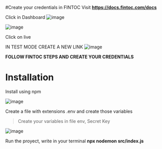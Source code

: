 #Create your credentials in FINTOC
Visit **https://docs.fintoc.com/docs**  

Click in Dashboard
![image](https://user-images.githubusercontent.com/86070060/156949623-cbf8d9c0-ad91-42c6-9caf-9c7c1609f19e.png)


![image](https://user-images.githubusercontent.com/86070060/156949795-0837b606-95d6-49f9-b55e-c4dfcfc552ef.png)

Click on live

IN TEST MODE CREATE A NEW LINK
![image](https://user-images.githubusercontent.com/86070060/156949970-1d960507-afe1-47a8-a5bc-4c00c5e9e16b.png)

**FOLLOW FINTOC STEPS AND CREATE YOUR CREDENTIALS**

# Installation

Install using npm

![image](https://user-images.githubusercontent.com/86070060/156950302-34912b39-d5b4-46d3-be3a-0ebed5803779.png)

Create a file with extensions .env and create those variables
> Create your variables in file env, Secret Key

![image](https://user-images.githubusercontent.com/86070060/156950403-f99403e8-473d-4c62-a3d2-009de22fb110.png)





Run the proyect, write in your terminal **npx nodemon src/index.js**
